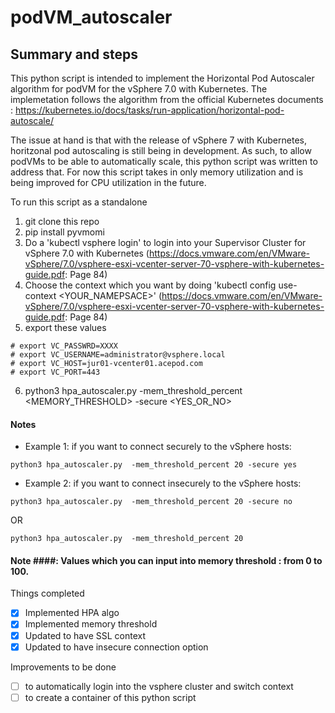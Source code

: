# podVM_autoscaler

## Summary and steps ##
This  python script is intended to implement the Horizontal Pod Autoscaler algorithm for podVM for the vSphere 7.0 with Kubernetes. The implemetation follows the algorithm from the official Kubernetes documents : https://kubernetes.io/docs/tasks/run-application/horizontal-pod-autoscale/ 

The issue at hand is that with the release of vSphere 7 with Kubernetes, horitzonal pod autoscaling is still being in development. As such, to allow podVMs to be able to automatically scale, this python script was written to address that. For now this script takes in only memory utilization and is being improved for CPU utilization in the future. 

To run this script as a standalone

1) git clone this repo
2) pip install pyvmomi
3) Do a 'kubectl vsphere login' to login into your Supervisor Cluster for vSphere 7.0 with Kubernetes (https://docs.vmware.com/en/VMware-vSphere/7.0/vsphere-esxi-vcenter-server-70-vsphere-with-kubernetes-guide.pdf: Page 84) 
4) Choose the context which you want by doing 'kubectl config use-context <YOUR_NAMEPSACE>' (https://docs.vmware.com/en/VMware-vSphere/7.0/vsphere-esxi-vcenter-server-70-vsphere-with-kubernetes-guide.pdf: Page 84)
5) export these values
```
# export VC_PASSWRD=XXXX
# export VC_USERNAME=administrator@vsphere.local
# export VC_HOST=jur01-vcenter01.acepod.com
# export VC_PORT=443
```
6) python3 hpa_autoscaler.py  -mem_threshold_percent <MEMORY_THRESHOLD> -secure <YES_OR_NO> 

#### Notes ####
- Example 1: if you want to connect securely to the vSphere hosts: 

```
python3 hpa_autoscaler.py  -mem_threshold_percent 20 -secure yes
```
- Example 2: if you want to connect insecurely to the vSphere hosts: 
```
python3 hpa_autoscaler.py  -mem_threshold_percent 20 -secure no 
```
OR 

```
python3 hpa_autoscaler.py  -mem_threshold_percent 20
```

#### Note ####: Values which you can input into memory threshold : from 0 to 100. 

Things completed
- [x] Implemented HPA algo
- [x] Implemented memory threshold
- [x] Updated to have SSL context
- [x] Updated to have insecure connection option

Improvements to be done
- [ ] to automatically login into the vsphere cluster and switch context
- [ ] to create a container of this python script
